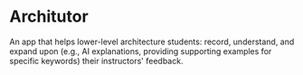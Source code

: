 # Architutor
An app that helps lower-level architecture students: record, understand, and expand upon (e.g., AI explanations, providing supporting examples for specific keywords) their instructors' feedback.
